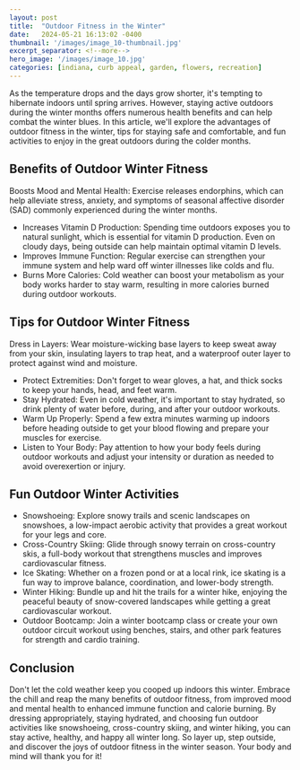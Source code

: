 ```yaml
---
layout: post
title:  "Outdoor Fitness in the Winter"
date:   2024-05-21 16:13:02 -0400
thumbnail: '/images/image_10-thumbnail.jpg'
excerpt_separator: <!--more-->
hero_image: '/images/image_10.jpg'
categories: [indiana, curb appeal, garden, flowers, recreation]
---
```

As the temperature drops and the days grow shorter, it's tempting to hibernate indoors until spring arrives. <!--more--> However, staying active outdoors during the winter months offers numerous health benefits and can help combat the winter blues. In this article, we'll explore the advantages of outdoor fitness in the winter, tips for staying safe and comfortable, and fun activities to enjoy in the great outdoors during the colder months.

## Benefits of Outdoor Winter Fitness
Boosts Mood and Mental Health: Exercise releases endorphins, which can help alleviate stress, anxiety, and symptoms of seasonal affective disorder (SAD) commonly experienced during the winter months.
* Increases Vitamin D Production: Spending time outdoors exposes you to natural sunlight, which is essential for vitamin D production. Even on cloudy days, being outside can help maintain optimal vitamin D levels.
* Improves Immune Function: Regular exercise can strengthen your immune system and help ward off winter illnesses like colds and flu.
* Burns More Calories: Cold weather can boost your metabolism as your body works harder to stay warm, resulting in more calories burned during outdoor workouts.

## Tips for Outdoor Winter Fitness
Dress in Layers: Wear moisture-wicking base layers to keep sweat away from your skin, insulating layers to trap heat, and a waterproof outer layer to protect against wind and moisture.
* Protect Extremities: Don't forget to wear gloves, a hat, and thick socks to keep your hands, head, and feet warm.
* Stay Hydrated: Even in cold weather, it's important to stay hydrated, so drink plenty of water before, during, and after your outdoor workouts.
* Warm Up Properly: Spend a few extra minutes warming up indoors before heading outside to get your blood flowing and prepare your muscles for exercise.
* Listen to Your Body: Pay attention to how your body feels during outdoor workouts and adjust your intensity or duration as needed to avoid overexertion or injury.

## Fun Outdoor Winter Activities
* Snowshoeing: Explore snowy trails and scenic landscapes on snowshoes, a low-impact aerobic activity that provides a great workout for your legs and core.
* Cross-Country Skiing: Glide through snowy terrain on cross-country skis, a full-body workout that strengthens muscles and improves cardiovascular fitness.
* Ice Skating: Whether on a frozen pond or at a local rink, ice skating is a fun way to improve balance, coordination, and lower-body strength.
* Winter Hiking: Bundle up and hit the trails for a winter hike, enjoying the peaceful beauty of snow-covered landscapes while getting a great cardiovascular workout.
* Outdoor Bootcamp: Join a winter bootcamp class or create your own outdoor circuit workout using benches, stairs, and other park features for strength and cardio training.

## Conclusion
Don't let the cold weather keep you cooped up indoors this winter. Embrace the chill and reap the many benefits of outdoor fitness, from improved mood and mental health to enhanced immune function and calorie burning. By dressing appropriately, staying hydrated, and choosing fun outdoor activities like snowshoeing, cross-country skiing, and winter hiking, you can stay active, healthy, and happy all winter long. So layer up, step outside, and discover the joys of outdoor fitness in the winter season. Your body and mind will thank you for it!

